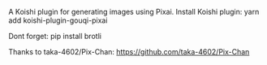 A Koishi plugin for generating images using Pixai.
Install Koishi plugin:
yarn add koishi-plugin-gouqi-pixai

Dont forget:
pip install brotli


Thanks to taka-4602/Pix-Chan:
https://github.com/taka-4602/Pix-Chan

